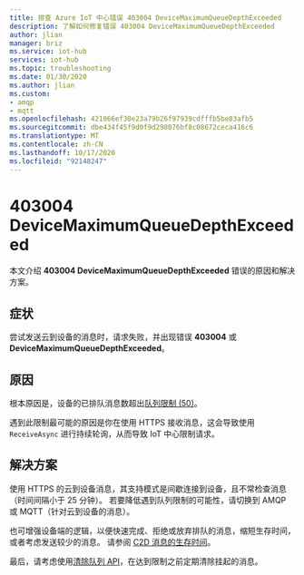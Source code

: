 ```yaml
---
title: 排查 Azure IoT 中心错误 403004 DeviceMaximumQueueDepthExceeded
description: 了解如何修复错误 403004 DeviceMaximumQueueDepthExceeded
author: jlian
manager: briz
ms.service: iot-hub
services: iot-hub
ms.topic: troubleshooting
ms.date: 01/30/2020
ms.author: jlian
ms.custom:
- amqp
- mqtt
ms.openlocfilehash: 421066ef30e23a79b26f97939cdfffb5be83afb5
ms.sourcegitcommit: dbe434f45f9d0f9d298076bf8c08672ceca416c6
ms.translationtype: MT
ms.contentlocale: zh-CN
ms.lasthandoff: 10/17/2020
ms.locfileid: "92148247"
---
```

# <a name="403004-devicemaximumqueuedepthexceeded"></a>403004 DeviceMaximumQueueDepthExceeded

本文介绍 **403004 DeviceMaximumQueueDepthExceeded** 错误的原因和解决方案。

## <a name="symptoms"></a>症状

尝试发送云到设备的消息时，请求失败，并出现错误 **403004** 或 **DeviceMaximumQueueDepthExceeded**。

## <a name="cause"></a>原因

根本原因是，设备的已排队消息数超出[队列限制 (50)](./iot-hub-devguide-quotas-throttling.md#other-limits)。

遇到此限制最可能的原因是你在使用 HTTPS 接收消息，这会导致使用 `ReceiveAsync` 进行持续轮询，从而导致 IoT 中心限制请求。

## <a name="solution"></a>解决方案

使用 HTTPS 的云到设备消息，其支持模式是间歇连接到设备，且不常检查消息（时间间隔小于 25 分钟）。 若要降低遇到队列限制的可能性，请切换到 AMQP 或 MQTT（针对云到设备的消息）。

也可增强设备端的逻辑，以便快速完成、拒绝或放弃排队的消息，缩短生存时间，或者考虑发送较少的消息。 请参阅 [C2D 消息的生存时间](./iot-hub-devguide-messages-c2d.md#message-expiration-time-to-live)。

最后，请考虑使用[清除队列 API](/azure/iot-hub/iot-c-sdk-ref/iothub-registrymanager-h/iothubregistrymanager-deletedevice)，在达到限制之前定期清除挂起的消息。